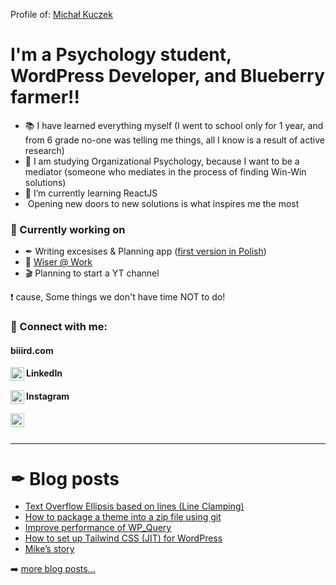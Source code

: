 Profile of: [Michał Kuczek][michalkuczek.pl]
# I'm a Psychology student, WordPress Developer, and Blueberry farmer!!

- 📚 I have learned everything myself (I went to school only for 1 year, and from 6 grade no-one was telling me things, all I know is a result of active research)
- 🧠 I am studying Organizational Psychology, because I want to be a mediator (someone who mediates in the process of finding Win-Win solutions)
- 🌱 I’m currently learning ReactJS
- <img align="left" alt="biiird.com" width="1rem" src="https://i.ibb.co/23K5P8d/door-open-fill.png" /> Opening new doors to new solutions is what inspires me the most

### 🚧 Currently working on

- ✒ Writing excesises & Planning app ([first version in Polish][writing_program])
- 🦉 [Wiser @ Work][wiseratwork]
- 🎬 Planning to start a YT channel

❗ cause, Some things we don't have time NOT to do!

### 🔰 Connect with me:

#### biiird.com
[<img align="left" alt="biiird.com" width="22px" src="https://i.ibb.co/h11Pcr0/earth-fill.png" />][website]
#### LinkedIn
[<img align="left" alt="Michał Kuczek | LinkedIn" width="22px" src="https://i.ibb.co/TcTNH03/linkedin-box-fill.png" />][linkedin]
#### Instagram
[<img align="left" alt="Michał Kuczek | Instagram" width="22px" src="https://i.ibb.co/608x0J4/instagram-line.png" />][instagram]

<br />
<br />

---

# ✒ Blog posts
<!-- BLOG-POST-LIST:START -->
- [Text Overflow Ellipsis based on lines (Line Clamping)](https://biiird.com/blog/text-overflow-ellipsis-based-on-lines-line-clamping/)
- [How to package a theme into a zip file using git](https://biiird.com/blog/how-to-package-a-theme-into-a-zip-file-using-git/)
- [Improve performance of WP_Query](https://biiird.com/blog/improve-performance-of-wp_query/)
- [How to set up Tailwind CSS (JIT) for WordPress](https://biiird.com/blog/how-to-set-up-tailwind-css-for-wordpress/)
- [Mike’s story](https://biiird.com/blog/mikes-story/)
<!-- BLOG-POST-LIST:END -->

➡️ [more blog posts...](https://biiird.com/blog/)

[michalkuczek.pl]: https://michalkuczek.pl
[website]: https://biiird.com
[writing_program]: https://michalkuczek.pl/projekt-przyszlosc/
[youtube]: https://youtube.com/biiird
[instagram]: https://instagram.com/michal_kuczek
[linkedin]: https://linkedin.com/in/michalkuczek/
[wiseratwork]: https://wiseratwork.com